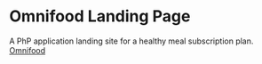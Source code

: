 
# Omnifood Landing Page

A PhP application landing site for a healthy meal subscription plan. 
[Omnifood ](https://cagl18.github.io/Omnifood/)
